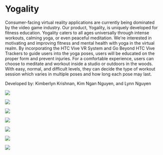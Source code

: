 # Yogality
Consumer-facing virtual reality applications are currently being dominated by the video game industry. Our product, Yogality, is uniquely developed for fitness education. Yogality caters to all ages universally through intense workouts, calming yoga, or even peaceful meditation. We're interested in motivating and improving fitness and mental health with yoga in the virtual realm. By incorporating the HTC Vive VR System and Go Beyond HTC Vive Trackers to guide users into the yoga poses, users will be educated on the proper form and prevent injuries. For a comfortable experience, users can choose to meditate and workout inside a studio or outdoors in the woods. With easy, normal, and difficult levels, they can decide the type of workout session which varies in multiple poses and how long each pose may last.

Developed by: Kimberlyn Krishnan, Kim Ngan Nguyen, and Lynn Nguyen

![](images/NatureLetsBegin.PNG)

![](images/DownwardFacingDog.PNG)

![](images/NatureHoldthePosition.PNG)

![](images/StudioUpwardFacingDog.PNG)

![](images/StudioPlank.PNG)

![](images/StartMenu.PNG)

![](images/AboutUs.PNG)

